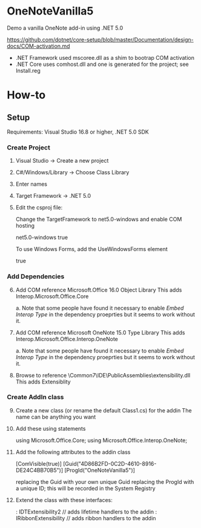 # OneNoteVanilla5
Demo a vanilla OneNote add-in using .NET 5.0

https://github.com/dotnet/core-setup/blob/master/Documentation/design-docs/COM-activation.md

* .NET Framework used mscoree.dll as a shim to bootrap COM activation
* .NET Core uses comhost.dll and one is generated for the project; see Install.reg


# How-to

## Setup

Requirements: Visual Studio 16.8 or higher, .NET 5.0 SDK

### Create Project

1. Visual Studio -> Create a new project

2. C#/Windows/Library -> Choose Class Library

3. Enter names

4. Target Framework -> .NET 5.0

5. Edit the csproj file:

   Change the TargetFramework to net5.0-windows and enable COM hosting

     <TargetFramework>net5.0-windows</TargetFramework>
     <EnableComHosting>true</EnableComHosting>

   To use Windows Forms, add the UseWindowsForms element

     <UseWindowsForm>true</UseWindowsForms>


### Add Dependencies

6. Add COM reference Microsoft.Office 16.0 Object Library
   This adds Interop.Microsoft.Office.Core

   a. Note that some people have found it necessary to enable _Embed Interop Type_ in the
      dependency proeprties but it seems to work without it.

7. Add COM reference Microsoft OneNote 15.0 Type Library
   This adds Interop.Microsoft.Office.Interop.OneNote

   a. Note that some people have found it necessary to enable _Embed Interop Type_ in the
      dependency proeprties but it seems to work without it.

8. Browse to reference <VSpath>\Common7\IDE\PublicAssemblies\extensibility.dll
   This adds Extensiblity


### Create AddIn class

9. Create a new class (or rename the default Class1.cs) for the addin
   The name can be anything you want

10. Add these using statements

    using Microsoft.Office.Core;
    using Microsoft.Office.Interop.OneNote;

11. Add the following attributes to the addin class

    [ComVisible(true)]
    [Guid("4D86B2FD-0C2D-4610-8916-DE24C4BB70B5")]
    [ProgId("OneNoteVanilla5")]

    replacing the Guid with your own unique Guid
    replacing the ProgId with a unique ID; this will be recorded in the System Registry

12. Extend the class with these interfaces:

    : IDTExtensibility2     // adds lifetime handlers to the addin
    : IRibbonExtensibility  // adds ribbon handlers to the addin
